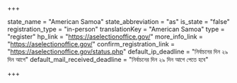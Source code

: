 +++

state_name = "American Samoa"
state_abbreviation = "as"
is_state = "false"
registration_type = "in-person"
translationKey = "American Samoa"
type = "register"
hp_link = "https://aselectionoffice.gov/"
more_info_link = "https://aselectionoffice.gov/"
confirm_registration_link = "https://aselectionoffice.gov/status.php"
default_ip_deadline = "নির্বাচনের দিন ২৯ দিন আগে"
default_mail_received_deadline = "নির্বাচনের দিন ২৯ দিন আগে পেতে হবে"

+++